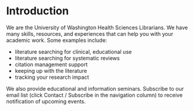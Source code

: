 # Introduction

We are the University of Washington Health Sciences Librarians.  We have many skills, resources, and experiences that can help you with your academic work.  Some examples include:
* literature searching for clinical, educational use
* literature searching for systematic reviews
* citation management support
* keeping up with the literature
* tracking your research impact

We also provide educational and information seminars. Subscribe to our email list (click Contact / Subscribe in the navigation column) to receive notification of upcoming events. 
